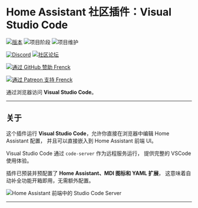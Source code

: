 # Home Assistant 社区插件：Visual Studio Code

[![版本][release-shield]][release] ![项目阶段][project-stage-shield] ![项目维护][maintenance-shield]

[![Discord][discord-shield]][discord] [![社区论坛][forum-shield]][forum]

[![通过 GitHub 赞助 Frenck][github-sponsors-shield]][github-sponsors]

[![通过 Patreon 支持 Frenck][patreon-shield]][patreon]

通过浏览器访问 **Visual Studio Code**。

---

## 关于

这个插件运行 **Visual Studio Code**，允许你直接在浏览器中编辑 Home Assistant 配置，
并且可以直接嵌入到 Home Assistant 前端 UI。

Visual Studio Code 通过 `code-server` 作为远程服务运行，
提供完整的 VSCode 使用体验。

插件已预装并预配置了 **Home Assistant、MDI 图标和 YAML 扩展**，
这意味着自动补全功能开箱即用，无需额外配置。

![Home Assistant 前端中的 Studio Code Server][screenshot]

---

[discord-shield]: https://img.shields.io/discord/478094546522079232.svg
[discord]: https://discord.me/hassioaddons
[forum-shield]: https://img.shields.io/badge/community-forum-brightgreen.svg
[forum]: https://community.home-assistant.io/t/home-assistant-community-add-on-visual-studio-code/107863?u=frenck
[github-sponsors-shield]: https://frenck.dev/wp-content/uploads/2019/12/github_sponsor.png
[github-sponsors]: https://github.com/sponsors/frenck
[maintenance-shield]: https://img.shields.io/maintenance/yes/2025.svg
[patreon-shield]: https://frenck.dev/wp-content/uploads/2019/12/patreon.png
[patreon]: https://www.patreon.com/frenck
[project-stage-shield]: https://img.shields.io/badge/project%20stage-production%20ready-brightgreen.svg
[release-shield]: https://img.shields.io/badge/version-v5.19.3-blue.svg
[release]: https://github.com/hassio-addons/addon-vscode/tree/v5.19.3
[screenshot]: https://github.com/hassio-addons/addon-vscode/raw/main/images/screenshot.png

